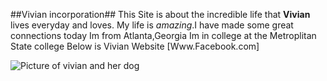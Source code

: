 
##Vivian incorporation##
This Site is about the incredible life that **Vivian** lives everyday and loves.
My life is *amazing*.I have made some great connections today
Im from Atlanta,Georgia
Im in college at the Metroplitan State college
Below is Vivian Website
[Www.Facebook.com]

![Picture of vivian and her dog](9me.jpg)
